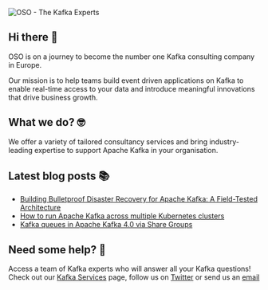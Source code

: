 ![OSO - The Kafka Experts](https://user-images.githubusercontent.com/307475/222356964-8f3e2c6d-46c7-40ee-8a96-22f853ce7b8f.png)

## Hi there 👋
OSO is on a journey to become the number one Kafka consulting company in Europe.

Our mission is to help teams build event driven applications on Kafka to enable real-time access to your data and introduce meaningful innovations that drive business growth. 

## What we do? 🤓
We offer a variety of tailored consultancy services and bring industry-leading expertise to support Apache Kafka in your organisation.

## Latest blog posts 📚
<!-- BLOG-POST-LIST:START -->
- [Building Bulletproof Disaster Recovery for Apache Kafka: A Field-Tested Architecture](https://oso.sh/blog/building-bulletproof-disaster-recovery-for-apache-kafka-a-field-tested-architecture/)
- [How to run Apache Kafka across multiple Kubernetes clusters](https://oso.sh/blog/how-to-run-apache-kafka-across-multiple-kubernetes-clusters/)
- [Kafka queues in Apache Kafka 4.0 via Share Groups](https://oso.sh/blog/kafka-queues-in-apache-kafka-4-0-via-share-groups/)
<!-- BLOG-POST-LIST:END -->

## Need some help? 🤔
Access a team of Kafka experts who will answer all your Kafka questions! Check out our [Kafka Services](https://oso.sh/kafka-services/) page, follow us on [Twitter](https://twitter.com/osodevops) or send us an [email](mailto:enquiries@oso.sh)
